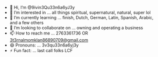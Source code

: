 - 👋 Hi, I’m @9ivin3Qu33n6a6yJ3y
- 👀 I’m interested in ... all things spiritual, supernatural, natural, super lol
- 🌱 I’m currently learning ... finish, Dutch, German, Latin, Spanish, Arabic, and a few others
- 💞️ I’m looking to collaborate on ... owning and operating a business
- 📫 How to reach me ... 2763361736 OR 3t3rnalmomklan86890709@gmail.com
- 😄 Pronouns: ... 3v3qu33n6a6yj3y 
- ⚡ Fun fact: ... last call folks LCF

<!---
9ivin3Qu33n6a6yJ3y/9ivin3Qu33n6a6yJ3y is a ✨ special ✨ repository because its `README.md` (this file) appears on your GitHub profile.
You can click the Preview link to take a look at your changes.
--->
